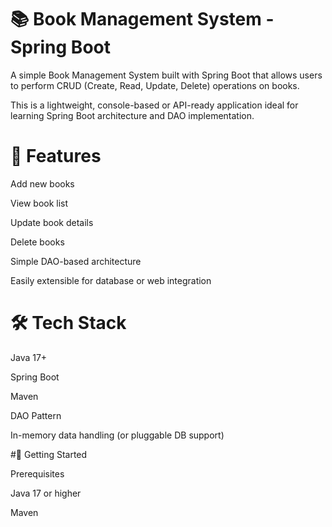 # 📚 Book Management System - Spring Boot

A simple Book Management System built with Spring Boot that allows users to perform CRUD (Create, Read, Update, Delete) operations on books.

This is a lightweight, console-based or API-ready application ideal for learning Spring Boot architecture and DAO implementation.

# 🧾 Features

Add new books

View book list

Update book details

Delete books

Simple DAO-based architecture

Easily extensible for database or web integration

# 🛠️ Tech Stack
Java 17+

Spring Boot

Maven

DAO Pattern

In-memory data handling (or pluggable DB support)

#🚀 Getting Started

Prerequisites

Java 17 or higher

Maven
